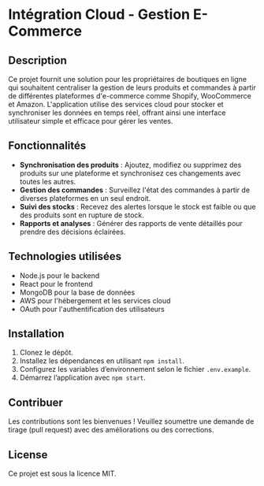 # Intégration Cloud - Gestion E-Commerce

## Description
Ce projet fournit une solution pour les propriétaires de boutiques en ligne qui souhaitent centraliser la gestion de leurs produits et commandes à partir de différentes plateformes d'e-commerce comme Shopify, WooCommerce et Amazon. L'application utilise des services cloud pour stocker et synchroniser les données en temps réel, offrant ainsi une interface utilisateur simple et efficace pour gérer les ventes.

## Fonctionnalités
- **Synchronisation des produits** : Ajoutez, modifiez ou supprimez des produits sur une plateforme et synchronisez ces changements avec toutes les autres.
- **Gestion des commandes** : Surveillez l'état des commandes à partir de diverses plateformes en un seul endroit.
- **Suivi des stocks** : Recevez des alertes lorsque le stock est faible ou que des produits sont en rupture de stock.
- **Rapports et analyses** : Générer des rapports de vente détaillés pour prendre des décisions éclairées.

## Technologies utilisées
- Node.js pour le backend
- React pour le frontend
- MongoDB pour la base de données
- AWS pour l'hébergement et les services cloud
- OAuth pour l'authentification des utilisateurs

## Installation
1. Clonez le dépôt.
2. Installez les dépendances en utilisant `npm install`.
3. Configurez les variables d’environnement selon le fichier `.env.example`.
4. Démarrez l’application avec `npm start`.

## Contribuer
Les contributions sont les bienvenues ! Veuillez soumettre une demande de tirage (pull request) avec des améliorations ou des corrections.

## License
Ce projet est sous la licence MIT.
